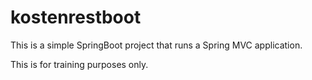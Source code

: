 # kostenrestboot
This is a simple SpringBoot project that runs a Spring MVC application.

This is for training purposes only.
